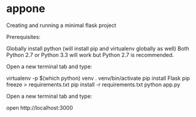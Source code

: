 # appone


Creating and running a minimal flask project


Prerequisites:

Globally install python (will install pip and virtualenv globally as well)
Both Python 2.7 or Python 3.3 will work but Python 2.7 is recommended.

Open a new terminal tab and type:

virtualenv -p $(which python) venv
. venv/bin/activate
pip install Flask
pip freeze > requirements.txt
pip install -r requirements.txt
python app.py

Open a new terminal tab and type:

open http://localhost:3000